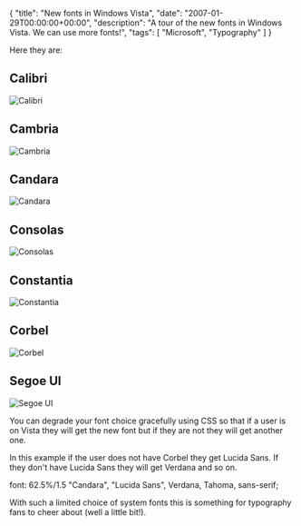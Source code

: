 {
  "title": "New fonts in Windows Vista",
  "date": "2007-01-29T00:00:00+00:00",
  "description": "A tour of the new fonts in Windows Vista. We can use more fonts!",
  "tags": [
    "Microsoft",
    "Typography"
  ]
}

Here they are:

## Calibri

![Calibri][1] 

## Cambria

![Cambria][2] 

## Candara

![Candara][3] 

## Consolas

![Consolas][4] 

## Constantia

![Constantia][5] 

## Corbel

![Corbel][6] 

## Segoe UI

![Segoe UI][7] 

You can degrade your font choice gracefully using CSS so that if a user is on Vista they will get the new font but if they are not they will get another one.

In this example if the user does not have Corbel they get Lucida Sans. If they don't have Lucida Sans they will get Verdana and so on. 

font: 62.5%/1.5 "Candara", "Lucida Sans", Verdana, Tahoma, sans-serif;

With such a limited choice of system fonts this is something for typography fans to cheer about (well a little bit!).

 [1]: /images/articles/calibri.png 
 [2]: /images/articles/cambria.png 
 [3]: /images/articles/candara.png 
 [4]: /images/articles/consolas.png 
 [5]: /images/articles/constantia.png 
 [6]: /images/articles/corbel.png 
 [7]: /images/articles/segoe_ui.png 
